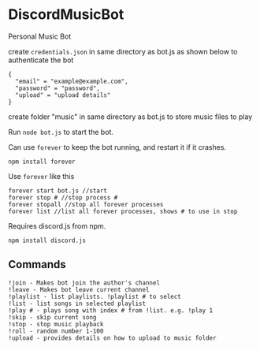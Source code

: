 # DiscordMusicBot
Personal Music Bot

create `credentials.json` in same directory as bot.js as shown below to authenticate the bot

    {
      "email" = "example@example.com",
      "password" = "password",
      "upload" = "upload details"
    }
  
create folder "music" in same directory as bot.js to store music files to play

Run `node bot.js` to start the bot.

Can use `forever` to keep the bot running, and restart it if it crashes.

    npm install forever
    
Use `forever` like this

    forever start bot.js //start
    forever stop # //stop process #
    forever stopall //stop all forever processes
    forever list //list all forever processes, shows # to use in stop
    

Requires discord.js from npm.

    npm install discord.js

Commands
--------
    !join - Makes bot join the author's channel
    !leave - Makes bot leave current channel
    !playlist - list playlists. !playlist # to select
    !list - list songs in selected playlist
    !play # - plays song with index # from !list. e.g. !play 1
    !skip - skip current song
    !stop - stop music playback
    !roll - random number 1-100
    !upload - provides details on how to upload to music folder
